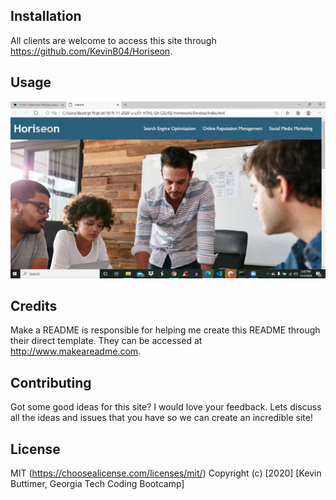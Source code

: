 
## Installation
All clients are welcome to access this site through https://github.com/KevinB04/Horiseon.

## Usage
![horiseon-seo](/assets/screenshots/Horiseon1.jpg)

## Credits
Make a README is responsible for helping me create this README through their direct template. They can be accessed at http://www.makeareadme.com.

## Contributing
Got some good ideas for this site? I would love your feedback. Lets discuss all the ideas and issues that you have so we can create an incredible site!

## License
MIT (https://choosealicense.com/licenses/mit/) 
Copyright (c) [2020] [Kevin Buttimer, Georgia Tech Coding Bootcamp]
